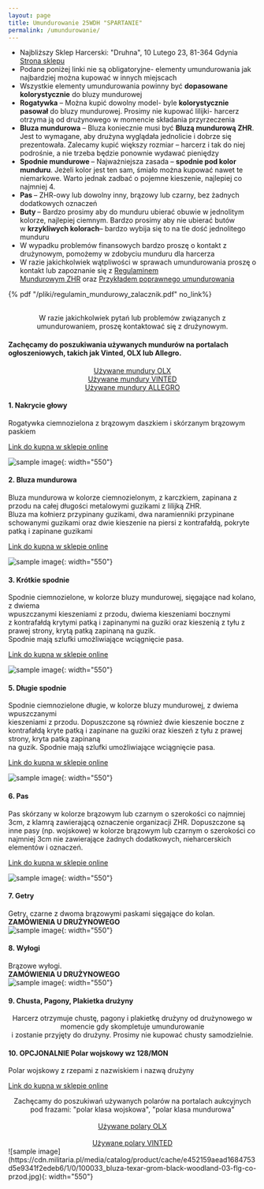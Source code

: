 ```yaml
---
layout: page
title: Umundurowanie 25WDH "SPARTANIE"
permalink: /umundurowanie/
---
```

<ul>
	<li>Najbliższy Sklep Harcerski: "Druhna", 10 Lutego 23, 81-364 Gdynia <a href="https://www.facebook.com/s.h.druhna/">Strona sklepu</a> &nbsp;</li>
	<li>Podane poniżej linki nie są obligatoryjne- elementy umundurowania jak najbardziej można kupować w innych miejscach&nbsp;</li>
	<li>Wszystkie elementy umundurowania powinny być&nbsp;<strong>dopasowane kolorystycznie</strong>&nbsp;do bluzy mundurowej</li>
	<li><strong>Rogatywka</strong>&nbsp;&ndash; Można kupić dowolny model- byle&nbsp;<strong>kolorystycznie pasował</strong>&nbsp;do bluzy mundurowej. Prosimy nie kupować lilijki- harcerz otrzyma ją od drużynowego w momencie składania przyrzeczenia</li>
	<li><strong>Bluza mundurowa</strong>&nbsp;&ndash; Bluza koniecznie musi być&nbsp;<strong>Bluzą mundurową ZHR</strong>. Jest to wymagane, aby drużyna wyglądała jednolicie i dobrze się prezentowała. Zalecamy kupić większy rozmiar &ndash; harcerz i tak do niej podrośnie, a nie trzeba będzie ponownie wydawać pieniędzy&nbsp;</li>
	<li><strong>Spodnie mundurowe&nbsp;</strong>&ndash; Najważniejsza zasada &ndash;&nbsp;<strong>spodnie pod kolor munduru</strong>. Jeżeli kolor jest ten sam, śmiało można kupować nawet te niemarkowe. Warto jednak zadbać o pojemne kieszenie, najlepiej co najmniej 4.</li>
	<li><strong>Pas&nbsp;</strong>&ndash; ZHR-owy lub dowolny inny, brązowy lub czarny, bez żadnych dodatkowych oznaczeń</li>
	<li><strong>Buty&nbsp;</strong>&ndash; Bardzo prosimy aby do munduru ubierać obuwie w jednolitym kolorze, najlepiej ciemnym. Bardzo prosimy aby nie ubierać but&oacute;w w&nbsp;<strong>krzykliwych kolorach</strong>&ndash; bardzo wybija się to na tle dość jednolitego munduru</li>
	<li>W wypadku problem&oacute;w finansowych bardzo proszę o kontakt z drużynowym, pomożemy w zdobyciu munduru dla harcerza&nbsp;</li>
	<li>W razie jakichkolwiek wątpliwości w sprawach umundurowania proszę o kontakt lub zapoznanie się z&nbsp;<a href="https://harcerze.zhr.pl/wp-content/uploads/Regulamin_mundurowy.pdf">Regulaminem Mundurowym</a><a href="https://harcerze.zhr.pl/wp-content/uploads/Regulamin_mundurowy.pdf">&nbsp;ZHR</a>&nbsp;oraz&nbsp;<a href="https://harcerze.zhr.pl/wp-content/uploads/Regulamin_mundurowy_zalacznik.pdf">Przykładem poprawnego umundurowania</a></li>
</ul>

{% pdf "/pliki/regulamin_mundurowy_zalacznik.pdf" no_link%}

<br>
<div class="alert alert-danger" role="alert">
<center>
W razie jakichkolwiek pytań lub problemów związanych z umundurowaniem, proszę kontaktować się z drużynowym.
</center>
</div>

<h4> Zachęcamy do poszukiwania używanych mundurów na portalach ogłoszeniowych, takich jak Vinted, OLX lub Allegro. </h4>

<center>
    <div class="btn-group-vertical">
        <a class="btn btn-success" href="https://www.olx.pl/oferty/q-mundur-zhr/" role="button">Używane mundury OLX</a>
        <br>
        <a class="btn btn-success" href="https://www.vinted.pl/catalog?search_text=mundur+zhr" role="button">Używane
            mundury VINTED</a> <br>
        <a class="btn btn-success" href="https://allegro.pl/listing?string=mundur%20zhr" role="button">Używane mundury
            ALLEGRO</a> <br>
    </div>
</center>

#### 1. Nakrycie głowy <br>
Rogatywka ciemnozielona z brązowym daszkiem i skórzanym brązowym paskiem <br>

<a class="btn btn-success"
    href="https://www.wgl.pl/rogatywka-harcerska-meska-zhr.html?gclid=Cj0KCQjwiNSLBhCPARIsAKNS4_f8TJateTBpaVwPIBKXMLbIJ8UEoCkhCBDMZg6HD9kF9Cx1solz1eUaAlV1EALw_wcB"
    role="button"> Link do kupna w sklepie online </a> <br>

![sample image](https://skladnicaharcerska.pl/userdata/public/gfx/8047e87bf0fe35e5121e082c56fab967.jpg){: width="550"}

#### 2. Bluza mundurowa <br>
Bluza mundurowa w kolorze ciemnozielonym, z karczkiem, zapinana z przodu na całej długości metalowymi guzikami z lilijką
ZHR. <br>
Bluza ma kołnierz przypinany guzikami, dwa naramienniki przypinane schowanymi guzikami oraz dwie kieszenie na piersi z
kontrafałdą, pokryte patką i zapinane guzikami <br>

<a class="btn btn-success"
    href="https://www.wgl.pl/mundur-harcerski-zhr-meski-oficjalny.html?gclid=CjwKCAjwq9mLBhB2EiwAuYdMtQiCTvgLHaPKLJg9jch9RnLwRKtnHTqpB5lhNZXWNxkXOcEE5v1sOxoC7dMQAvD_BwE"
    role="button"> Link do kupna w sklepie online </a> <br>

![sample
image](https://www.wgl.pl/media/products/da809b1bc1cfe0995fd418afe82dd877/images/thumbnail/large_Bluza_Harcerska_ZHR_nowy_wz_r_017.jpg?lm=1601282281){:
width="550"}

#### 3. Krótkie spodnie
Spodnie ciemnozielone, w kolorze bluzy mundurowej, sięgające nad kolano, z dwiema <br>
wpuszczanymi kieszeniami z przodu, dwiema kieszeniami bocznymi <br>
z kontrafałdą krytymi patką i zapinanymi na guziki oraz kieszenią z tyłu z prawej strony, krytą patką zapinaną na guzik.
<br>
Spodnie mają szlufki umożliwiające wciągnięcie pasa. <br>

<a class="btn btn-success" href="https://www.wgl.pl/spodenki-mundurowe-zhr.html" role="button"> Link do kupna w sklepie
    online </a> <br>

![sample
image](https://www.wgl.pl/media/products/2c41e197c0c41ecd9b834881a78a28bd/images/thumbnail/large_Spodenki_Harcerskie_ZHR_nowe_002.jpg?lm=1601283096){:
width="550"}

#### 5. Długie spodnie
Spodnie ciemnozielone długie, w kolorze bluzy mundurowej, z dwiema wpuszczanymi <br>
kieszeniami z przodu. Dopuszczone są również dwie kieszenie boczne z kontrafałdą kryte patką i zapinane na guziki oraz
kieszeń z tyłu z prawej strony, kryta patką zapinaną <br>
na guzik. Spodnie mają szlufki umożliwiające wciągnięcie pasa. <br>

<a class="btn btn-success" href="https://www.wgl.pl/spodnie-harcerskie-zhr-meskie.html" role="button"> Link do kupna w
    sklepie online </a> <br>

![sample
image](https://www.wgl.pl/media/products/63109600e1a429c4a32b3ec3adefe4c2/images/thumbnail/large_Spodnie-harcerskie-ZHR-Meskie-dlugie-Oficjalne-5.jpg?lm=1601282347){:
width="550"}

#### 6. Pas
Pas skórzany w kolorze brązowym lub czarnym o szerokości co najmniej 3cm, z klamrą
zawierającą oznaczenie organizacji ZHR. Dopuszczone są inne pasy (np. wojskowe) w kolorze
brązowym lub czarnym o szerokości co najmniej 3cm nie zawierające żadnych dodatkowych,
nieharcerskich elementów i oznaczeń.

<a class="btn btn-success" href="https://www.wgl.pl/pas-harcerski-zhr-parciany-czarny.html" role="button"> Link do kupna
    w sklepie online </a> <br>

![sample
image](https://www.wgl.pl/media/products/3b121d37e7fa435c660e5d561c0688bc/images/thumbnail/large_pas-parciany-harcerski-zhr-czarny.jpg?lm=1601282508){:
width="550"}

#### 7. Getry
Getry, czarne z dwoma brązowymi paskami sięgające do kolan. <br>
<strong> ZAMÓWIENIA U DRUŻYNOWEGO </strong><br>
![sample image]({{site.baseurl}}/assets/images/umundurowanie/getry.jpg){: width="550"}

#### 8. Wyłogi
Brązowe wyłogi. <br>
<strong> ZAMÓWIENIA U DRUŻYNOWEGO </strong><br>
![sample image]({{site.baseurl}}/assets/images/umundurowanie/wylogi.jpg){: width="550"}

#### 9. Chusta, Pagony, Plakietka drużyny
<div class="alert alert-danger" role="alert">
<center>
    Harcerz otrzymuje chustę, pagony i plakietkę drużyny od drużynowego w momencie gdy skompletuje umundurowanie <br>
    i zostanie przyjęty do drużyny. Prosimy nie kupować chusty samodzielnie.
</center>
</div>

#### 10. OPCJONALNIE Polar wojskowy wz 128/MON
Polar wojskowy z rzepami z nazwiskiem i nazwą drużyny <br>

<a class="btn btn-success" href="https://allegro.pl/oferta/polar-wz-128-mon-czarny-wstawki-93-pantera-r-m-9886984363" role="button"> Link do kupna
    w sklepie online </a> <br>

<div class="alert alert-success" role="alert">
<center>
    Zachęcamy do poszukiwań używanych polarów na portalach aukcyjnych pod frazami: "polar klasa wojskowa", "polar klasa mundurowa" <br> <br>
            <a class="btn btn-warning" href="https://www.olx.pl/oferty/q-polar-klasa-mundurowa/" role="button">Używane polary OLX</a> <br> <br>
        <a class="btn btn-warning" href="https://www.vinted.pl/catalog?search_text=Polar%20klasa%20mundurowa" role="button">Używane
            polary VINTED</a> <br>
</center>
</div>
![sample image](https://cdn.militaria.pl/media/catalog/product/cache/e452159aead1684753d5e9341f2edeb6/1/0/100033_bluza-texar-grom-black-woodland-03-flg-co-przod.jpg){: width="550"}
